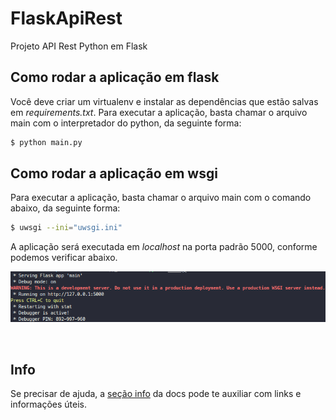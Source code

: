 # FlaskApiRest
Projeto API Rest Python em Flask 


## Como rodar a aplicação em flask
Você deve criar um virtualenv e instalar as dependências que estão salvas em _requirements.txt_. Para executar a aplicação, basta chamar o arquivo main com o interpretador do python, da seguinte forma:

```bash
$ python main.py
```

## Como rodar a aplicação em wsgi
Para executar a aplicação, basta chamar o arquivo main com o comando abaixo, da seguinte forma:

```bash
$ uwsgi --ini="uwsgi.ini"
```

A aplicação será executada em _localhost_ na porta padrão 5000, conforme podemos verificar abaixo.

![](exemplo-execucao.png)

<br />

## Info

Se precisar de ajuda, a [seção info](./docs/info.md) da docs pode te auxiliar com links e informações úteis.